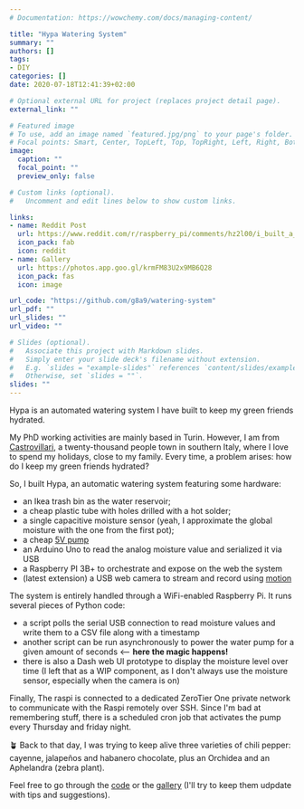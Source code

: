 ```yaml
---
# Documentation: https://wowchemy.com/docs/managing-content/

title: "Hypa Watering System"
summary: ""
authors: []
tags:
- DIY
categories: []
date: 2020-07-18T12:41:39+02:00

# Optional external URL for project (replaces project detail page).
external_link: ""

# Featured image
# To use, add an image named `featured.jpg/png` to your page's folder.
# Focal points: Smart, Center, TopLeft, Top, TopRight, Left, Right, BottomLeft, Bottom, BottomRight.
image:
  caption: ""
  focal_point: ""
  preview_only: false

# Custom links (optional).
#   Uncomment and edit lines below to show custom links.

links:
- name: Reddit Post
  url: https://www.reddit.com/r/raspberry_pi/comments/hz2l00/i_built_a_raspberry_pienabled_watering_system_to/
  icon_pack: fab
  icon: reddit
- name: Gallery
  url: https://photos.app.goo.gl/krmFM83U2x9MB6Q28
  icon_pack: fas
  icon: image

url_code: "https://github.com/g8a9/watering-system"
url_pdf: ""
url_slides: ""
url_video: ""

# Slides (optional).
#   Associate this project with Markdown slides.
#   Simply enter your slide deck's filename without extension.
#   E.g. `slides = "example-slides"` references `content/slides/example-slides.md`.
#   Otherwise, set `slides = ""`.
slides: ""
---
```


Hypa is an automated watering system I have built to keep my green friends hydrated.

My PhD working activities are mainly based in Turin. However, I am from [Castrovillari](https://it.wikipedia.org/wiki/Castrovillari), a twenty-thousand people town in southern Italy, where I love to spend my holidays, close to my family. Every time, a problem arises: how do I keep my green friends hydrated?

So, I built Hypa, an automatic watering system featuring some hardware:
- an Ikea trash bin as the water reservoir;
- a cheap plastic tube with holes drilled with a hot solder;
- a single capacitive moisture sensor (yeah, I approximate the global moisture with the one from the first pot);
- a cheap [5V pump](https://www.amazon.it/gp/product/B0811SD7ZS/ref=ppx_yo_dt_b_search_asin_title?ie=UTF8&psc=1)
- an Arduino Uno to read the analog moisture value and serialized it via USB
- a Raspberry PI 3B+ to orchestrate and expose on the web the system
- (latest extension) a USB web camera to stream and record using [motion](https://motion-project.github.io/index.html)  

The system is entirely handled through a WiFi-enabled Raspberry Pi. It runs several pieces of Python code:
- a script polls the serial USB connection to read moisture values and write them to a CSV file along with a timestamp
- another script can be run asynchronously to power the water pump for a given amount of seconds <-- **here the magic happens!**
- there is also a Dash web UI prototype to display the moisture level over time (I left that as a WIP component, as I don't always use the moisture sensor, especially when the camera is on)

Finally, The raspi is connected to a dedicated ZeroTier One private network to communicate with the Raspi remotely over SSH. Since I'm bad at remembering stuff, there is a scheduled cron job that activates
the pump every Thursday and friday night.

🪴 Back to that day, I was trying to keep alive three varieties of chili pepper: cayenne, jalapeños and habanero chocolate, plus an Orchidea and an Aphelandra (zebra plant).

Feel free to go through the [code](https://github.com/g8a9/watering-system) or the [gallery](https://photos.app.goo.gl/krmFM83U2x9MB6Q28) (I'll try to keep them udpdate with tips and suggestions).